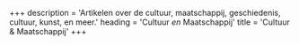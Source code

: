 +++
description = 'Artikelen over de cultuur, maatschappij, geschiedenis, cultuur, kunst, en meer.'
heading = 'Cultuur <i>en</i> Maatschappij'
title = 'Cultuur & Maatschappij'
+++

